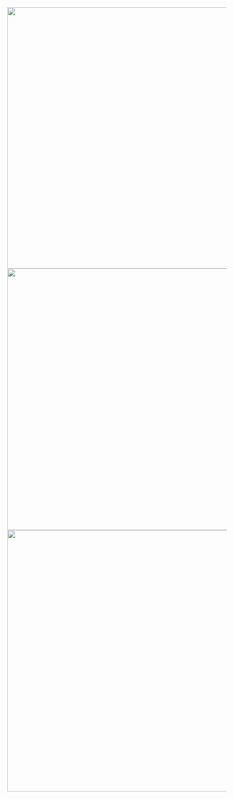 <img align="center" width="850" height="600" src="https://i.ibb.co/FJ0BsWL/p-value.png">

<img align="center" width="850" height="600" src="https://i.ibb.co/tPKgxTm/p-value2.png">

<img align="center" width="850" height="600" src="https://i.ibb.co/CtWcBYM/p-value3.png">


